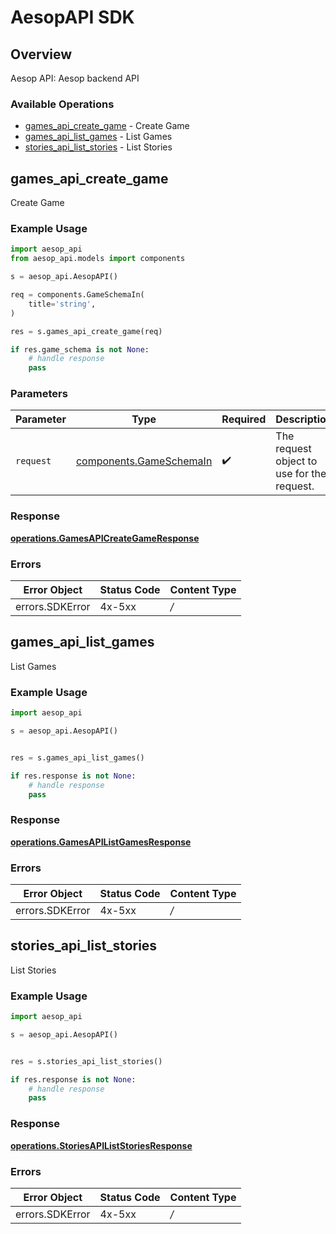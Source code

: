 # AesopAPI SDK


## Overview

Aesop API: Aesop backend API

### Available Operations

* [games_api_create_game](#games_api_create_game) - Create Game
* [games_api_list_games](#games_api_list_games) - List Games
* [stories_api_list_stories](#stories_api_list_stories) - List Stories

## games_api_create_game

Create Game

### Example Usage

```python
import aesop_api
from aesop_api.models import components

s = aesop_api.AesopAPI()

req = components.GameSchemaIn(
    title='string',
)

res = s.games_api_create_game(req)

if res.game_schema is not None:
    # handle response
    pass
```

### Parameters

| Parameter                                                          | Type                                                               | Required                                                           | Description                                                        |
| ------------------------------------------------------------------ | ------------------------------------------------------------------ | ------------------------------------------------------------------ | ------------------------------------------------------------------ |
| `request`                                                          | [components.GameSchemaIn](../../models/components/gameschemain.md) | :heavy_check_mark:                                                 | The request object to use for the request.                         |


### Response

**[operations.GamesAPICreateGameResponse](../../models/operations/gamesapicreategameresponse.md)**
### Errors

| Error Object    | Status Code     | Content Type    |
| --------------- | --------------- | --------------- |
| errors.SDKError | 4x-5xx          | */*             |

## games_api_list_games

List Games

### Example Usage

```python
import aesop_api

s = aesop_api.AesopAPI()


res = s.games_api_list_games()

if res.response is not None:
    # handle response
    pass
```


### Response

**[operations.GamesAPIListGamesResponse](../../models/operations/gamesapilistgamesresponse.md)**
### Errors

| Error Object    | Status Code     | Content Type    |
| --------------- | --------------- | --------------- |
| errors.SDKError | 4x-5xx          | */*             |

## stories_api_list_stories

List Stories

### Example Usage

```python
import aesop_api

s = aesop_api.AesopAPI()


res = s.stories_api_list_stories()

if res.response is not None:
    # handle response
    pass
```


### Response

**[operations.StoriesAPIListStoriesResponse](../../models/operations/storiesapiliststoriesresponse.md)**
### Errors

| Error Object    | Status Code     | Content Type    |
| --------------- | --------------- | --------------- |
| errors.SDKError | 4x-5xx          | */*             |
